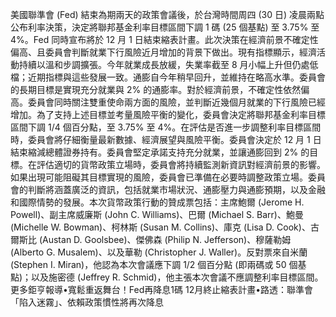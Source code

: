 美國聯準會 (Fed) 結束為期兩天的政策會議後，於台灣時間周四 (30 日) 凌晨兩點公布利率決策，決定將聯邦基金利率目標區間下調 1 碼 (25 個基點) 至 3.75% 至 4%。Fed 同時宣布將於 12 月 1 日結束縮表計畫。此次決策在經濟前景不確定性偏高、且委員會判斷就業下行風險近月增加的背景下做出。現有指標顯示，經濟活動持續以溫和步調擴張。今年就業成長放緩，失業率截至 8 月小幅上升但仍處低檔；近期指標與這些發展一致。通膨自今年稍早回升，並維持在略高水準。委員會的長期目標是實現充分就業與 2% 的通膨率。對於經濟前景，不確定性依然偏高。委員會同時關注雙重使命兩方面的風險，並判斷近幾個月就業的下行風險已經增加。為了支持上述目標並考量風險平衡的變化，委員會決定將聯邦基金利率目標區間下調 1/4 個百分點，至 3.75% 至 4%。在評估是否進一步調整利率目標區間時，委員會將仔細衡量最新數據、經濟展望與風險平衡。委員會決定於 12 月 1 日結束縮減總體證券持有。委員會堅定承諾支持充分就業，並讓通膨回到 2% 的目標。在評估適切的貨幣政策立場時，委員會將持續監測新資訊對經濟前景的影響。如果出現可能阻礙其目標實現的風險，委員會已準備在必要時調整政策立場。委員會的判斷將涵蓋廣泛的資訊，包括就業市場狀況、通膨壓力與通膨預期，以及金融和國際情勢的發展。本次貨幣政策行動的贊成票包括：主席鮑爾 (Jerome H. Powell)、副主席威廉斯 (John C. Williams)、巴爾 (Michael S. Barr)、鮑曼 (Michelle W. Bowman)、柯林斯 (Susan M. Collins)、庫克 (Lisa D. Cook)、古爾斯比 (Austan D. Goolsbee)、傑佛森 (Philip N. Jefferson)、穆薩勒姆 (Alberto G. Musalem)、以及華勒 (Christopher J. Waller)。反對票來自米蘭 (Stephen I. Miran)，他認為本次會議應下調 1/2 個百分點 (即兩碼或 50 個基點)；以及施密德 (Jeffrey R. Schmid)，他主張本次會議不應調整利率目標區間。更多鉅亨報導•寬鬆重返舞台！Fed再降息1碼 12月終止縮表計畫•路透：聯準會「陷入迷霧」、依賴政策慣性將再次降息